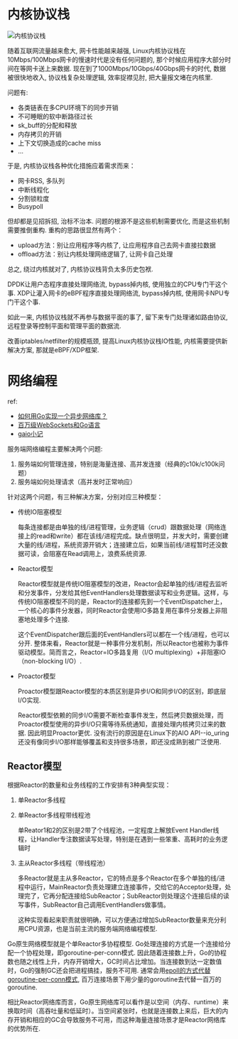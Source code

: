 # 内核协议栈

![内核协议栈](https://mmbiz.qpic.cn/mmbiz_png/cYSwmJQric6nj6QFbU1dhIQWqgwbG7hdO6LiaDTLXrYBBrLKicTMBU9Gc9ibNo3mXMEdwIia1XaYFuQFP83om89s9zg/640?wx_fmt=png&tp=webp&wxfrom=5&wx_lazy=1&wx_co=1)

随着互联网流量越来愈大, 网卡性能越来越强, Linux内核协议栈在10Mbps/100Mbps网卡的慢速时代是没有任何问题的, 那个时候应用程序大部分时间在等网卡送上来数据. 现在到了1000Mbps/10Gbps/40Gbps网卡的时代, 数据被很快地收入, 协议栈复杂处理逻辑, 效率捉襟见肘, 把大量报文堵在内核里.

问题有:
- 各类链表在多CPU环境下的同步开销
- 不可睡眠的软中断路径过长
- sk_buff的分配和释放
- 内存拷贝的开销
- 上下文切换造成的cache miss
- …

于是, 内核协议栈各种优化措施应着需求而来：
- 网卡RSS, 多队列
- 中断线程化
- 分割锁粒度
- Busypoll

但却都是见招拆招, 治标不治本. 问题的根源不是这些机制需要优化, 而是这些机制需要推倒重构. 重构的思路很显然有两个：
- upload方法：别让应用程序等内核了, 让应用程序自己去网卡直接拉数据
- offload方法：别让内核处理网络逻辑了, 让网卡自己处理

总之, 绕过内核就对了, 内核协议栈背负太多历史包袱.

DPDK让用户态程序直接处理网络流, bypass掉内核, 使用独立的CPU专门干这个事.
XDP让灌入网卡的eBPF程序直接处理网络流, bypass掉内核, 使用网卡NPU专门干这个事.

如此一来, 内核协议栈就不再参与数据平面的事了, 留下来专门处理诸如路由协议, 远程登录等控制平面和管理平面的数据流.

改善iptables/netfilter的规模瓶颈, 提高Linux内核协议栈IO性能, 内核需要提供新解决方案, 那就是eBPF/XDP框架.

# 网络编程
ref:
- [如何用Go实现一个异步网络库？](https://zhuanlan.zhihu.com/p/544038899)
- [百万级WebSockets和Go语言](https://colobu.com/2017/12/13/A-Million-WebSockets-and-Go/)
- [gaio小记](https://zhuanlan.zhihu.com/p/102890337)

服务端网络编程主要解决两个问题:
1. 服务端如何管理连接，特别是海量连接、高并发连接（经典的c10k/c100k问题）
1. 服务端如何处理请求（高并发时正常响应）

针对这两个问题，有三种解决方案，分别对应三种模型：
- 传统IO阻塞模型

	每条连接都是由单独的线/进程管理，业务逻辑（crud）跟数据处理（网络连接上的read和write）都在该线/进程完成。缺点很明显，并发大时，需要创建大量的线/进程，系统资源开销大；连接建立后，如果当前线/进程暂时还没数据可读，会阻塞在Read调用上，浪费系统资源.
- Reactor模型

	Reactor模型就是传统IO阻塞模型的改进，Reactor会起单独的线/进程去监听和分发事件，分发给其他EventHandlers处理数据读写和业务逻辑。这样，与传统IO阻塞模型不同的是，Reactor的连接都先到一个EventDispatcher上，一个核心的事件分发器，同时Reactor会使用IO多路复用在事件分发器上非阻塞地处理多个连接.

	这个EventDispatcher跟后面的EventHandlers可以都在一个线/进程，也可以分开. 整体来看，Reactor就是一种事件分发机制，所以Reactor也被称为事件驱动模型。简而言之，Reactor=IO多路复用（I/O multiplexing）+非阻塞IO（non-blocking I/O）.
- Proactor模型

	Proactor模型跟Reactor模型的本质区别是异步I/O和同步I/O的区别，即底层I/O实现.

	Reactor模型依赖的同步I/O需要不断检查事件发生，然后拷贝数据处理，而Proactor模型使用的异步I/O只需等待系统通知，直接处理内核拷贝过来的数据. 因此明显Proactor更优. 没有流行的原因是在Linux下的AIO API--io_uring还没有像同步I/O那样能够覆盖和支持很多场景，即还没成熟到被广泛使用.

## Reactor模型
根据Reactor的数量和业务线程的工作安排有3种典型实现：
1. 单Reactor多线程
1. 单Reactor多线程带线程池

	单Reator1和2的区别是2带了个线程池，一定程度上解放Event Handler线程，让Handler专注数据读写处理，特别是在遇到一些笨重、高耗时的业务逻辑时
1. 主从Reactor多线程（带线程池）

	多Reactor就是主从多Reactor，它的特点是多个Reactor在多个单独的线/进程中运行，MainReactor负责处理建立连接事件，交给它的Acceptor处理，处理完了，它再分配连接给SubReactor；SubReactor则处理这个连接后续的读写事件，SubReactor自己调用EventHandlers做事情。

	这种实现看起来职责就很明确，可以方便通过增加SubReactor数量来充分利用CPU资源，也是当前主流的服务端网络编程模型.

Go原生网络模型就是个单Reactor多协程模型. Go处理连接的方式是一个连接给分配一个协程处理，即goroutine-per-conn模式. 因此随着连接数上升，Go的协程数也随之线性上升，内存开销增大，GC时间占比增加。当连接数到达一定数值时，Go的强制GC还会把进程搞挂，服务不可用. 通常会用[epoll的方式代替goroutine-per-conn模式](https://link.zhihu.com/?target=https%3A//www.freecodecamp.org/news/million-websockets-and-go-cc58418460bb/), 百万连接场景下用少量的goroutine去代替一百万的goroutine.

相比Reactor网络库而言，Go原生网络库可以看作是以空间（内存、runtime）来换取时间（高吞吐量和低延时）。当空间紧张时，也就是连接数上来后，巨大的内存开销和相应的GC会导致服务不可用，而这种海量连接场景才是Reactor网络库的优势所在.